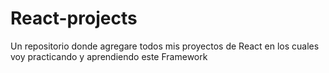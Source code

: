 # React-projects
Un repositorio donde agregare todos mis proyectos de React en los cuales voy practicando y aprendiendo este Framework
